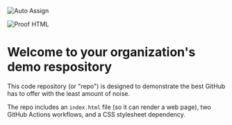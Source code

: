 ![Auto Assign](https://github.com/AIDA-Aysnc/demo-repository/actions/workflows/auto-assign.yml/badge.svg)

![Proof HTML](https://github.com/AIDA-Aysnc/demo-repository/actions/workflows/proof-html.yml/badge.svg)

# Welcome to your organization's demo respository
This code repository (or "repo") is designed to demonstrate the best GitHub has to offer with the least amount of noise.

The repo includes an `index.html` file (so it can render a web page), two GitHub Actions workflows, and a CSS stylesheet dependency.
